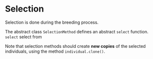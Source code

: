 # Selection

Selection is done during the breeding process.

The abstract class `SelectionMethod` defines an abstract `select` function.
`select` select from 

Note that selection methods should create **new copies** of the selected individuals, using the method `individual.clone()`.
